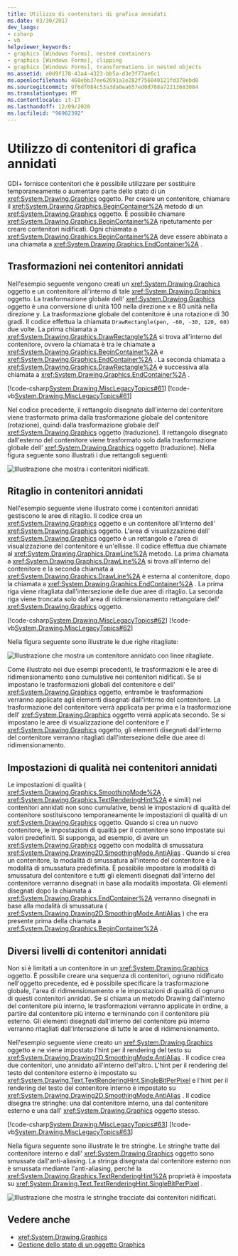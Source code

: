 ```yaml
---
title: Utilizzo di contenitori di grafica annidati
ms.date: 03/30/2017
dev_langs:
- csharp
- vb
helpviewer_keywords:
- graphics [Windows Forms], nested containers
- graphics [Windows Forms], clipping
- graphics [Windows Forms], transformations in nested objects
ms.assetid: a0d9f178-43a4-4323-bb5a-d3e3f77ae6c1
ms.openlocfilehash: 460ebb37ee62691a1e282f756840121fd378ebd8
ms.sourcegitcommit: 9f6df084c53a3da0ea657ed0d708a72213683084
ms.translationtype: MT
ms.contentlocale: it-IT
ms.lasthandoff: 12/09/2020
ms.locfileid: "96962392"
---
```

# <a name="using-nested-graphics-containers"></a>Utilizzo di contenitori di grafica annidati
GDI+ fornisce contenitori che è possibile utilizzare per sostituire temporaneamente o aumentare parte dello stato di un <xref:System.Drawing.Graphics> oggetto. Per creare un contenitore, chiamare il <xref:System.Drawing.Graphics.BeginContainer%2A> metodo di un <xref:System.Drawing.Graphics> oggetto. È possibile chiamare <xref:System.Drawing.Graphics.BeginContainer%2A> ripetutamente per creare contenitori nidificati. Ogni chiamata a <xref:System.Drawing.Graphics.BeginContainer%2A> deve essere abbinata a una chiamata a <xref:System.Drawing.Graphics.EndContainer%2A> .  
  
## <a name="transformations-in-nested-containers"></a>Trasformazioni nei contenitori annidati  
 Nell'esempio seguente vengono creati un <xref:System.Drawing.Graphics> oggetto e un contenitore all'interno di tale <xref:System.Drawing.Graphics> oggetto. La trasformazione globale dell' <xref:System.Drawing.Graphics> oggetto è una conversione di unità 100 nella direzione x e 80 unità nella direzione y. La trasformazione globale del contenitore è una rotazione di 30 gradi. Il codice effettua la chiamata `DrawRectangle(pen, -60, -30, 120, 60)` due volte. La prima chiamata a <xref:System.Drawing.Graphics.DrawRectangle%2A> si trova all'interno del contenitore, ovvero la chiamata è tra le chiamate a <xref:System.Drawing.Graphics.BeginContainer%2A> e <xref:System.Drawing.Graphics.EndContainer%2A> . La seconda chiamata a <xref:System.Drawing.Graphics.DrawRectangle%2A> è successiva alla chiamata a <xref:System.Drawing.Graphics.EndContainer%2A> .  
  
 [!code-csharp[System.Drawing.MiscLegacyTopics#61](~/samples/snippets/csharp/VS_Snippets_Winforms/System.Drawing.MiscLegacyTopics/CS/Class1.cs#61)]
 [!code-vb[System.Drawing.MiscLegacyTopics#61](~/samples/snippets/visualbasic/VS_Snippets_Winforms/System.Drawing.MiscLegacyTopics/VB/Class1.vb#61)]  
  
 Nel codice precedente, il rettangolo disegnato dall'interno del contenitore viene trasformato prima dalla trasformazione globale del contenitore (rotazione), quindi dalla trasformazione globale dell' <xref:System.Drawing.Graphics> oggetto (traduzione). Il rettangolo disegnato dall'esterno del contenitore viene trasformato solo dalla trasformazione globale dell' <xref:System.Drawing.Graphics> oggetto (traduzione). Nella figura seguente sono illustrati i due rettangoli seguenti:
  
 ![Illustrazione che mostra i contenitori nidificati.](./media/using-nested-graphics-containers/nested-containers-illustration.png)  
  
## <a name="clipping-in-nested-containers"></a>Ritaglio in contenitori annidati  
 Nell'esempio seguente viene illustrato come i contenitori annidati gestiscono le aree di ritaglio. Il codice crea un <xref:System.Drawing.Graphics> oggetto e un contenitore all'interno dell' <xref:System.Drawing.Graphics> oggetto. L'area di visualizzazione dell' <xref:System.Drawing.Graphics> oggetto è un rettangolo e l'area di visualizzazione del contenitore è un'ellisse. Il codice effettua due chiamate al <xref:System.Drawing.Graphics.DrawLine%2A> metodo. La prima chiamata a <xref:System.Drawing.Graphics.DrawLine%2A> si trova all'interno del contenitore e la seconda chiamata a <xref:System.Drawing.Graphics.DrawLine%2A> è esterna al contenitore, dopo la chiamata a <xref:System.Drawing.Graphics.EndContainer%2A> . La prima riga viene ritagliata dall'intersezione delle due aree di ritaglio. La seconda riga viene troncata solo dall'area di ridimensionamento rettangolare dell' <xref:System.Drawing.Graphics> oggetto.  
  
 [!code-csharp[System.Drawing.MiscLegacyTopics#62](~/samples/snippets/csharp/VS_Snippets_Winforms/System.Drawing.MiscLegacyTopics/CS/Class1.cs#62)]
 [!code-vb[System.Drawing.MiscLegacyTopics#62](~/samples/snippets/visualbasic/VS_Snippets_Winforms/System.Drawing.MiscLegacyTopics/VB/Class1.vb#62)]  
  
 Nella figura seguente sono illustrate le due righe ritagliate:
  
 ![Illustrazione che mostra un contenitore annidato con linee ritagliate.](./media/using-nested-graphics-containers/nested-container-clipped-lines.png)  
  
 Come illustrato nei due esempi precedenti, le trasformazioni e le aree di ridimensionamento sono cumulative nei contenitori nidificati. Se si impostano le trasformazioni globali del contenitore e dell' <xref:System.Drawing.Graphics> oggetto, entrambe le trasformazioni verranno applicate agli elementi disegnati dall'interno del contenitore. La trasformazione del contenitore verrà applicata per prima e la trasformazione dell' <xref:System.Drawing.Graphics> oggetto verrà applicata secondo. Se si impostano le aree di visualizzazione del contenitore e l' <xref:System.Drawing.Graphics> oggetto, gli elementi disegnati dall'interno del contenitore verranno ritagliati dall'intersezione delle due aree di ridimensionamento.  
  
## <a name="quality-settings-in-nested-containers"></a>Impostazioni di qualità nei contenitori annidati  
 Le impostazioni di qualità ( <xref:System.Drawing.Graphics.SmoothingMode%2A> , <xref:System.Drawing.Graphics.TextRenderingHint%2A> e simili) nei contenitori annidati non sono cumulative, bensì le impostazioni di qualità del contenitore sostituiscono temporaneamente le impostazioni di qualità di un <xref:System.Drawing.Graphics> oggetto. Quando si crea un nuovo contenitore, le impostazioni di qualità per il contenitore sono impostate sui valori predefiniti. Si supponga, ad esempio, di avere un <xref:System.Drawing.Graphics> oggetto con modalità di smussatura <xref:System.Drawing.Drawing2D.SmoothingMode.AntiAlias> . Quando si crea un contenitore, la modalità di smussatura all'interno del contenitore è la modalità di smussatura predefinita. È possibile impostare la modalità di smussatura del contenitore e tutti gli elementi disegnati dall'interno del contenitore verranno disegnati in base alla modalità impostata. Gli elementi disegnati dopo la chiamata a <xref:System.Drawing.Graphics.EndContainer%2A> verranno disegnati in base alla modalità di smussatura ( <xref:System.Drawing.Drawing2D.SmoothingMode.AntiAlias> ) che era presente prima della chiamata a <xref:System.Drawing.Graphics.BeginContainer%2A> .  
  
## <a name="several-layers-of-nested-containers"></a>Diversi livelli di contenitori annidati  
 Non si è limitati a un contenitore in un <xref:System.Drawing.Graphics> oggetto. È possibile creare una sequenza di contenitori, ognuno nidificato nell'oggetto precedente, ed è possibile specificare la trasformazione globale, l'area di ridimensionamento e le impostazioni di qualità di ognuno di questi contenitori annidati. Se si chiama un metodo Drawing dall'interno del contenitore più interno, le trasformazioni verranno applicate in ordine, a partire dal contenitore più interno e terminando con il contenitore più esterno. Gli elementi disegnati dall'interno del contenitore più interno verranno ritagliati dall'intersezione di tutte le aree di ridimensionamento.  
  
 Nell'esempio seguente viene creato un <xref:System.Drawing.Graphics> oggetto e ne viene impostato l'hint per il rendering del testo su <xref:System.Drawing.Drawing2D.SmoothingMode.AntiAlias> . Il codice crea due contenitori, uno annidato all'interno dell'altro. L'hint per il rendering del testo del contenitore esterno è impostato su <xref:System.Drawing.Text.TextRenderingHint.SingleBitPerPixel> e l'hint per il rendering del testo del contenitore interno è impostato su <xref:System.Drawing.Drawing2D.SmoothingMode.AntiAlias> . Il codice disegna tre stringhe: una dal contenitore interno, una dal contenitore esterno e una dall' <xref:System.Drawing.Graphics> oggetto stesso.  
  
 [!code-csharp[System.Drawing.MiscLegacyTopics#63](~/samples/snippets/csharp/VS_Snippets_Winforms/System.Drawing.MiscLegacyTopics/CS/Class1.cs#63)]
 [!code-vb[System.Drawing.MiscLegacyTopics#63](~/samples/snippets/visualbasic/VS_Snippets_Winforms/System.Drawing.MiscLegacyTopics/VB/Class1.vb#63)]  
  
 Nella figura seguente sono illustrate le tre stringhe. Le stringhe tratte dal contenitore interno e dall' <xref:System.Drawing.Graphics> oggetto sono smussate dall'anti-aliasing. La stringa disegnata dal contenitore esterno non è smussata mediante l'anti-aliasing, perché la <xref:System.Drawing.Graphics.TextRenderingHint%2A> proprietà è impostata su <xref:System.Drawing.Text.TextRenderingHint.SingleBitPerPixel> .  
  
 ![Illustrazione che mostra le stringhe tracciate dai contenitori nidificati.](./media/using-nested-graphics-containers/nested-containers-three-strings.png)  
  
## <a name="see-also"></a>Vedere anche

- <xref:System.Drawing.Graphics>
- [Gestione dello stato di un oggetto Graphics](managing-the-state-of-a-graphics-object.md)
